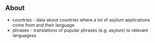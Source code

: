 ## About

* countries - data about countries where a lot of asylum applications come from and their language
* phrases - translations of popular phrases (e.g. asylum) to relevant languagess